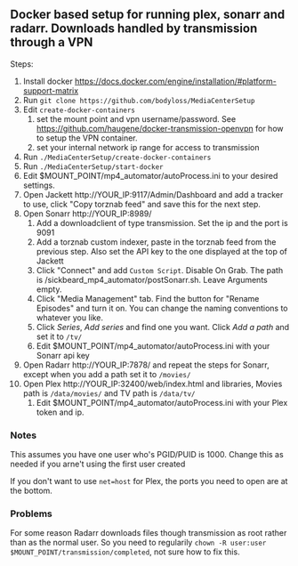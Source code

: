 ## Docker based setup for running plex, sonarr and radarr. Downloads handled by transmission through a VPN

Steps:
1. Install docker https://docs.docker.com/engine/installation/#platform-support-matrix
1. Run `git clone https://github.com/bodyloss/MediaCenterSetup`
1. Edit `create-docker-containers`
    1. set the mount point and vpn username/password. See https://github.com/haugene/docker-transmission-openvpn for how to setup the VPN container.
    1. set your internal network ip range for access to transmission
1. Run `./MediaCenterSetup/create-docker-containers`
1. Run `./MediaCenterSetup/start-docker`
1. Edit $MOUNT_POINT/mp4_automator/autoProcess.ini to your desired settings.
1. Open Jackett http://YOUR_IP:9117/Admin/Dashboard and add a tracker to use, click "Copy torznab feed" and save this for the next step.
1. Open Sonarr http://YOUR_IP:8989/
    1. Add a downloadclient of type transmission. Set the ip and the port is 9091
    1. Add a torznab custom indexer, paste in the torznab feed from the previous step. Also set the API key to the one displayed at the top of Jackett
    1. Click "Connect" and add `Custom Script`. Disable On Grab. The path is /sickbeard_mp4_automator/postSonarr.sh. Leave Arguments empty.
    1. Click "Media Management" tab. Find the button for "Rename Episodes" and turn it on. You can change the naming conventions to whatever you like.
    1. Click _Series_, _Add series_ and find one you want. Click _Add a path_ and set it to `/tv/`
    1. Edit $MOUNT_POINT/mp4_automator/autoProcess.ini with your Sonarr api key
1. Open Radarr http://YOUR_IP:7878/ and repeat the steps for Sonarr, except when you add a path set it to `/movies/`
1. Open Plex http://YOUR_IP:32400/web/index.html and libraries, Movies path is `/data/movies/` and TV path is `/data/tv/`
    1. Edit $MOUNT_POINT/mp4_automator/autoProcess.ini with your Plex token and ip.

### Notes
This assumes you have one user who's PGID/PUID is 1000. Change this as needed if you arne't using the first user created

If you don't want to use `net=host` for Plex, the ports you need to open are at the bottom.

### Problems
For some reason Radarr downloads files though transmission as root rather than as the normal user. So you need to regularily `chown -R user:user $MOUNT_POINT/transmission/completed`, not sure how to fix this.
